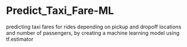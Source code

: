 # Predict_Taxi_Fare-ML
predicting taxi fares for rides depending on pickup and dropoff locations and number of passengers, by creating a machine learning model using tf.estimator
